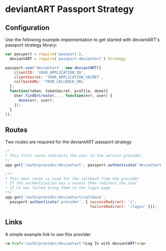 # deviantART Passport Strategy


Configuration
----

Use the following example implementation to get started with deviantART's passport strategy library:

```javascript
var passport = require('passport'),
  deviantART = require('passport-deviantart').Strategy

passport.use('deviantart', new deviantART({
    clientID: 'YOUR_APPLICATION_ID',
    clientSecret: 'YOUR_APPLICATION_SECRET',
    callbackURL: 'YOUR_CALLBACK_URL'
  },
  function(token, tokenSecret, profile, done){
    User.findOrCreate(..., function(err, user) {
      done(err, user);
    });
  }
));
```

Routes
----

Two routes are required for the deviantART passport strategy

```javascript
/* 
* This first route redirects the user to the service provider. 
*/
app.get('/auth/provider/deviantart', passport.authenticate('deviantart'));

/**
* This next route is used for the callback from the provider
* If the authentication was a sucess then reditect the user
* If it has failed bring them to the login page
**/
app.get('/auth/provider/deviantart/callback', 
  passport.authenticate('provider', { successRedirect: '/',
                                      failureRedirect: '/login' }));
```

Links
----
A simple example link to use this provider
```html
<a href="/auth/provider/deviantart">Log In with deviantART!</a>
```
